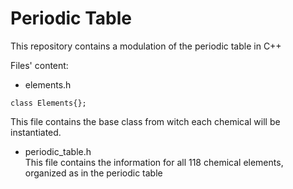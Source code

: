# Periodic Table
This repository contains a modulation of the periodic table in C++


Files' content:
* elements.h  
`````` 
class Elements{};
``````
This file contains the base class from witch each chemical will be instantiated.  
* periodic_table.h  
This file contains the information for all 118 chemical elements, organized as in
the periodic table

